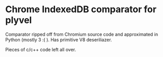 # Chrome IndexedDB comparator for plyvel

Comparator ripped off from Chromium source code and approximated in Python (mostly 3 :( ). Has primitive V8 deseriliazer. 

Pieces of c/c++ code left all over. 

